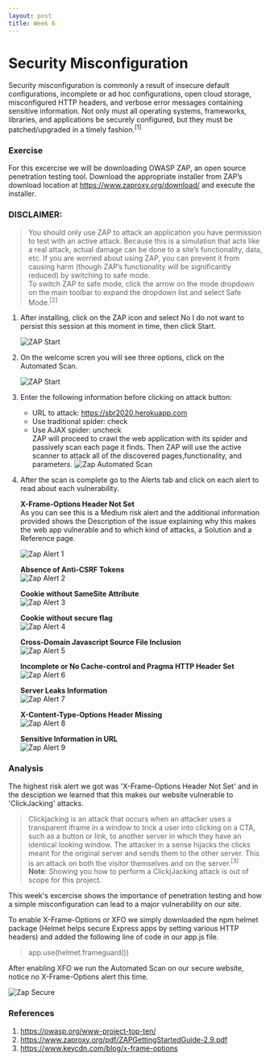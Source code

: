 ```yaml
---
layout: post
title: Week 6
---
```


# Security Misconfiguration
Security misconfiguration is commonly a result of insecure default configurations, incomplete or ad hoc configurations, open cloud storage, misconfigured HTTP headers, and verbose error messages containing sensitive information. Not only must all operating systems, frameworks, libraries, and applications be securely configured, but they must be patched/upgraded in a timely fashion.<sup>[1]</sup>

### Exercise
For this excercise we will be downloading OWASP ZAP, an open source penetration testing tool. Download the appropriate installer from ZAP’s download location at https://www.zaproxy.org/download/ and execute the installer.

### DISCLAIMER:    
> You should only use ZAP to attack an application you have permission to test with an active attack. Because this is a simulation that acts like a real attack, actual damage can be done to a site’s functionality, data, etc. If you are worried about using ZAP, you can prevent it from causing harm (though ZAP’s functionality will be significantly reduced) by switching to safe mode.     
> To switch ZAP to safe mode, click the arrow on the mode dropdown on the main toolbar to expand the dropdown list and select Safe Mode.<sup>[2]</sup>

1. After installing, click on the ZAP icon and select No I do not want to persist this session at this moment in time, then click Start.

   ![ZAP Start](/images/Start.JPG)

2. On the welcome scren you will see three options, click on the Automated Scan. 

   ![ZAP Start](/images/Welcome.JPG)
   
3. Enter the following information before clicking on attack button: 
    - URL to attack: https://sbr2020.herokuapp.com
    - Use traditional spider: check 
    - Use AJAX spider: uncheck   
ZAP will proceed to crawl the web application with its spider and passively scan each page it finds. Then ZAP will use the active    scanner to attack all of the discovered pages,functionality, and parameters.
    ![Zap Automated Scan](/images/Scan.JPG) 
    
 4. After the scan is complete go to the Alerts tab and click on each alert to read about each vulnerability. 
 
    **X-Frame-Options Header Not Set**    
    As you can see this is a Medium risk alert and the additional information provided shows the Description of the issue explaining why this makes the web app vulnerable and to which kind of attacks, a Solution and a Reference page.   
    
    ![Zap Alert 1](/images/Xframe.JPG) 
    
    **Absence of Anti-CSRF Tokens**  
    ![Zap Alert 2](/images/Tokens.JPG) 
    
    **Cookie without SameSite Attribute**  
    ![Zap Alert 3](/images/cookie.JPG)
    
    **Cookie without secure flag**  
    ![Zap Alert 4](/images/encrypt.JPG)
    
    **Cross-Domain Javascript Source File Inclusion**  
    ![Zap Alert 5](/images/crossDomain.JPG)
    
    **Incomplete or No Cache-control and Pragma HTTP Header Set**  
    ![Zap Alert 6](/images/no-Cache.JPG)
    
    **Server Leaks Information**  
    ![Zap Alert 7](/images/Leak.JPG)
    
    **X-Content-Type-Options Header Missing**  
    ![Zap Alert 8](/images/Sniffing.JPG)
    
    **Sensitive Information in URL**  
    ![Zap Alert 9](/images/Information.JPG)   


### Analysis
The highest risk alert we got was 'X-Frame-Options Header Not Set' and in the desciption we learned that this makes our website vulnerable to 'ClickJacking' attacks.   
> Clickjacking is an attack that occurs when an attacker uses a transparent iframe in a window to trick a user into clicking on a CTA, such as a button or link, to another server in which they have an identical looking window. The attacker in a sense hijacks the clicks meant for the original server and sends them to the other server. This is an attack on both the visitor themselves and on the server.<sup>[3]</sup>    
**Note**: Showing you how to perform a ClickjJacking attack is out of scope for this project.     

This week's excercise shows the importance of penetration testing and how a simple misconfiguration can lead to a major vulnerability on our site. 

To enable X-Frame-Options or XFO we simply downloaded the npm helmet package (Helmet helps secure Express apps by setting various HTTP headers)  and added the following line of code in our app.js file.    
> app.use(helmet.frameguard())

After enabling XFO we run the Automated Scan on our secure website, notice no X-Frame-Options alert this time.

   ![Zap Secure](/images/Hardened.JPG)   


### References
1. https://owasp.org/www-project-top-ten/  
2. https://www.zaproxy.org/pdf/ZAPGettingStartedGuide-2.9.pdf
3. https://www.keycdn.com/blog/x-frame-options

